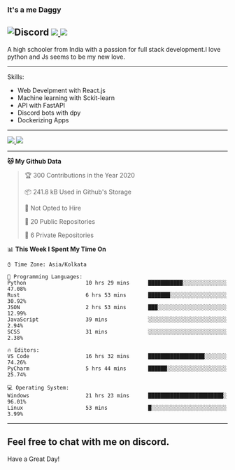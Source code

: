 
### It's a me Daggy

![Discord](https://img.shields.io/discord/491175207122370581?color=black&label=Discord&logo=discord) ![](https://img.shields.io/endpoint?url=https://dev.discordprofiles.me/api/badge/vscode/491174779278065689)<a href="https://github.com/Daggy1234">
  <img src="https://komarev.com/ghpvc/?username=Daggy1234&style=flat-square" />
</a>
 ----

A high schooler from India with a passion for full stack development.I love python and Js seems to be my new love. 

-----

Skills:

- Web Develpment with React.js
- Machine learning with Sckit-learn
- API with FastAPI
- Discord bots with dpy
- Dockerizing Apps

-----
<a href="https://github.com/Daggy1234">
  <img src="https://github-readme-stats.vercel.app/api?username=Daggy1234&show_icons=true&hide_border=true" />
</a><a href="https://github.com/Daggy1234">
  <img src="https://github-readme-stats.vercel.app/api/top-langs/?username=Daggy1234&layout=compact" />
</a>

---

<!--START_SECTION:waka-->
**🐱 My Github Data** 

> 🏆 300 Contributions in the Year 2020
 > 
> 📦 241.8 kB Used in Github's Storage 
 > 
> 🚫 Not Opted to Hire
 > 
> 📜 20 Public Repositories
 > 
> 🔑 6 Private Repositories 

📊 **This Week I Spent My Time On** 

```text
⌚︎ Time Zone: Asia/Kolkata

💬 Programming Languages: 
Python                   10 hrs 29 mins      ███████████░░░░░░░░░░░░░░   47.08% 
Rust                     6 hrs 53 mins       ███████░░░░░░░░░░░░░░░░░░   30.92% 
JSON                     2 hrs 53 mins       ███░░░░░░░░░░░░░░░░░░░░░░   12.99% 
JavaScript               39 mins             ░░░░░░░░░░░░░░░░░░░░░░░░░   2.94% 
SCSS                     31 mins             ░░░░░░░░░░░░░░░░░░░░░░░░░   2.38%

🔥 Editors: 
VS Code                  16 hrs 32 mins      ██████████████████░░░░░░░   74.26% 
PyCharm                  5 hrs 44 mins       ██████░░░░░░░░░░░░░░░░░░░   25.74%

💻 Operating System: 
Windows                  21 hrs 23 mins      ████████████████████████░   96.01% 
Linux                    53 mins             █░░░░░░░░░░░░░░░░░░░░░░░░   3.99%

```


<!--END_SECTION:waka-->

---

Feel free to chat with me on discord.
-----
Have a Great Day!
